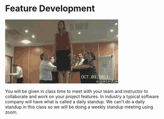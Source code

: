 # Feature Development

![team work](images/team.gif)

You will be given in class time to meet with your team and instructor to collaborate
and work on your project features. In industry a typical software company will
have what is called a daily standup. We can't do a daily standup in
this class so we will be doing a weekly standup meeting using zoom.

